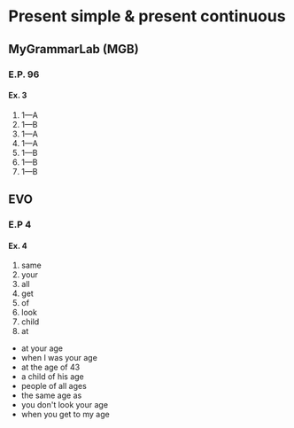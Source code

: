 # Present simple & present continuous

## MyGrammarLab (MGB)
### E.P. 96
#### Ex. 3
1. 1—A
2. 1—B
3. 1—A
4. 1—A
5. 1—B
6. 1—B
7. 1—B

## EVO
### E.P 4
#### Ex. 4
1. same
2. your
3. all
4. get
5. of
6. look
7. child
8. at
- at your age
- when I was your age
- at the age of 43
- a child of his age
- people of all ages
- the same age as
- you don't look your age
- when you get to my age
